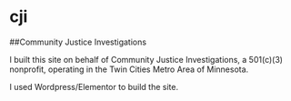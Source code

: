 # cji

##Community Justice Investigations

I built this site on behalf of Community Justice Investigations, a 501(c)(3) nonprofit, operating in the Twin Cities Metro Area of Minnesota.

I used Wordpress/Elementor to build the site.
